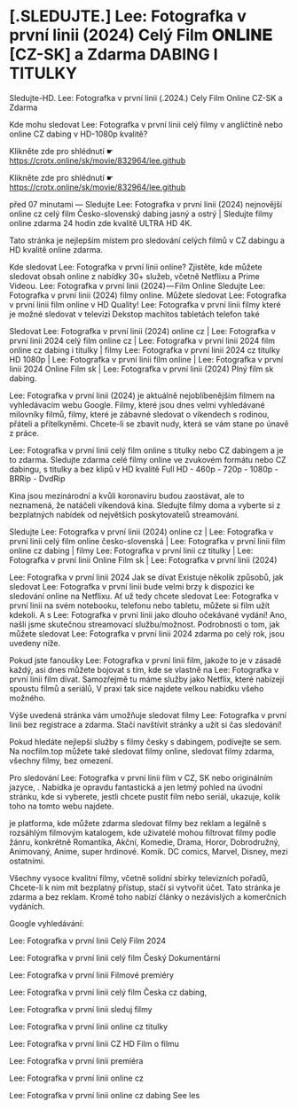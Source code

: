 # [.SLEDUJTE.] Lee: Fotografka v první linii (2024) Celý Film 𝐎𝐍𝐋𝐈𝐍𝐄 [CZ-SK] a Zdarma DABING I TITULKY
Sledujte-HD. Lee: Fotografka v první linii (.2024.) Cely Film Online CZ-SK a Zdarma


Kde mohu sledovat Lee: Fotografka v první linii celý filmy v angličtině nebo online CZ dabing v HD-1080p kvalitě?

 

 

 

Klikněte zde pro shlédnutí ☛ https://crotx.online/sk/movie/832964/lee.github

Klikněte zde pro shlédnutí ☛ https://crotx.online/sk/movie/832964/lee.github
 

 

 

před 07 minutami — Sledujte Lee: Fotografka v první linii (2024) nejnovější online cz celý film Česko-slovenský dabing jasný a ostrý | Sledujte filmy online zdarma 24 hodin zde kvalitě ULTRA HD 4K.


Tato stránka je nejlepším místem pro sledování celých filmů v CZ dabingu a HD kvalitě online zdarma.


Kde sledovat Lee: Fotografka v první linii online? Zjistěte, kde můžete sledovat obsah online z nabídky 30+ služeb, včetně Netflixu a Prime Videou. Lee: Fotografka v první linii (2024) — Film Online Sledujte Lee: Fotografka v první linii (2024) filmy online. Můžete sledovat Lee: Fotografka v první linii film online v HD Quality! Lee: Fotografka v první linii filmy které je možné sledovat v televizi Dekstop machitos tabletách telefon také


Sledovat Lee: Fotografka v první linii (2024) online cz | Lee: Fotografka v první linii 2024 celý film online cz | Lee: Fotografka v první linii 2024 film online cz dabing i titulky | filmy Lee: Fotografka v první linii 2024 cz titulky HD 1080p | Lee: Fotografka v první linii film online | Lee: Fotografka v první linii 2024 Online Film sk | Lee: Fotografka v první linii (2024) Plný film sk dabing.


Lee: Fotografka v první linii (2024) je aktuálně nejoblíbenějším filmem na vyhledávacím webu Google. Filmy, které jsou dnes velmi vyhledávané milovníky filmů, filmy, které je zábavné sledovat o víkendech s rodinou, přáteli a přítelkyněmi. Chcete-li se zbavit nudy, která se vám stane po únavě z práce.


Lee: Fotografka v první linii celý film online s titulky nebo CZ dabingem a je to zdarma. Sledujte zdarma celé filmy online ve zvukovém formátu nebo CZ dabingu, s titulky a bez klipů v HD kvalitě Full HD - 460p - 720p - 1080p - BRRip - DvdRip


Kina jsou mezinárodní a kvůli koronaviru budou zaostávat, ale to neznamená, že natáčeli víkendová kina. Sledujte filmy doma a vyberte si z bezplatných nabídek od největších poskytovatelů streamování.


Sledujte Lee: Fotografka v první linii (2024) online cz | Lee: Fotografka v první linii celý film online česko-slovenská | Lee: Fotografka v první linii film online cz dabing | filmy Lee: Fotografka v první linii cz titulky | Lee: Fotografka v první linii Online Film sk | Lee: Fotografka v první linii (2024)


Lee: Fotografka v první linii 2024 Jak se dívat Existuje několik způsobů, jak sledovat Lee: Fotografka v první linii bude velmi brzy k dispozici ke sledování online na Netflixu. Ať už tedy chcete sledovat Lee: Fotografka v první linii na svém notebooku, telefonu nebo tabletu, můžete si film užít kdekoli. A s Lee: Fotografka v první linii jako dlouho očekávané vydání! Ano, našli jsme skutečnou streamovací službu/možnost. Podrobnosti o tom, jak můžete sledovat Lee: Fotografka v první linii 2024 zdarma po celý rok, jsou uvedeny níže.

Pokud jste fanoušky Lee: Fotografka v první linii film, jakože to je v zásadě každý, asi dnes můžete bojovat s tím, kde se vlastně na Lee: Fotografka v první linii film dívat. Samozřejmě tu máme služby jako Netflix, které nabízejí spoustu filmů a seriálů, V praxi tak sice najdete velkou nabídku všeho možného.


Výše uvedená stránka vám umožňuje sledovat filmy Lee: Fotografka v první linii bez registrace a zdarma. Stačí navštívit stránky a užít si čas sledování!


Pokud hledáte nejlepší služby s filmy česky s dabingem, podívejte se sem. Na nocfilm.top můžete také sledovat filmy online, sledovat filmy zdarma, všechny filmy, bez omezení.


Pro sledování Lee: Fotografka v první linii film v CZ, SK nebo originálním jazyce, . Nabídka je opravdu fantastická a jen letmý pohled na úvodní stránku, kde si vyberete, jestli chcete pustit film nebo seriál, ukazuje, kolik toho na tomto webu najdete.


je platforma, kde můžete zdarma sledovat filmy bez reklam a legálně s rozsáhlým filmovým katalogem, kde uživatelé mohou filtrovat filmy podle žánru, konkrétně Romantika, Akční, Komedie, Drama, Horor, Dobrodružný, Animovaný, Anime, super hrdinové. Komik. DC comics, Marvel, Disney, mezi ostatními.


Všechny vysoce kvalitní filmy, včetně solidní sbírky televizních pořadů, Chcete-li k nim mít bezplatný přístup, stačí si vytvořit účet. Tato stránka je zdarma a bez reklam. Kromě toho nabízí články o nezávislých a komerčních vydáních.


Google vyhledávání:

Lee: Fotografka v první linii Celý Film 2024

Lee: Fotografka v první linii celý film Český Dokumentární

Lee: Fotografka v první linii Filmové premiéry

Lee: Fotografka v první linii celý film Česka cz dabing,

Lee: Fotografka v první linii sleduj filmy

Lee: Fotografka v první linii online cz titulky

Lee: Fotografka v první linii CZ HD Film o filmu

Lee: Fotografka v první linii premiéra

Lee: Fotografka v první linii online cz

Lee: Fotografka v první linii online cz dabing See les
